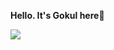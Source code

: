 <strong style="max-width: 50%; margin: 0 auto;">Hello. It's Gokul here</strong>👋


<p dir="auto"><a href="#"><img src="https://github.com/daweedkob/daweedkob/raw/main/contributions.svg" style="max-width: 100%;"></a></p>	
